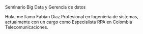 Seminario Big Data y Gerencia de datos

Hola, me llamo Fabian Diaz Profesional en Ingeniería de sistemas, actualmente con un cargo como Especialista RPA en Colombia Telecomunicaciones.
